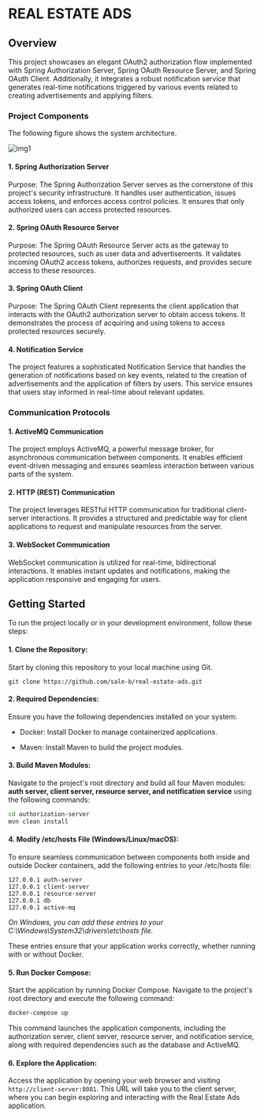 # REAL ESTATE ADS

## Overview

This project showcases an elegant OAuth2 authorization flow implemented with Spring Authorization Server, Spring OAuth
Resource Server, and Spring OAuth Client. Additionally, it integrates a robust notification service that generates
real-time notifications triggered by various events related to creating advertisements and applying filters.

### Project Components

The following figure shows the system architecture.

![img1](https://i.ibb.co/GH1ytyz/Screenshot-2023-09-03-191153.jpg)

#### 1. Spring Authorization Server

Purpose: The Spring Authorization Server serves as the cornerstone of this project's security infrastructure. It handles
user authentication, issues access tokens, and enforces access control policies. It ensures that only authorized users
can access protected resources.

#### 2. Spring OAuth Resource Server

Purpose: The Spring OAuth Resource Server acts as the gateway to protected resources, such as user data and
advertisements. It validates incoming OAuth2 access tokens, authorizes requests, and provides secure access to these
resources.

#### 3. Spring OAuth Client

Purpose: The Spring OAuth Client represents the client application that interacts with the OAuth2 authorization server
to obtain access tokens. It demonstrates the process of acquiring and using tokens to access protected resources
securely.

#### 4. Notification Service

The project features a sophisticated Notification Service that handles the generation of notifications based on key
events, related to the creation of advertisements and the application of filters by users. This service ensures that
users stay informed in real-time about relevant updates.

### Communication Protocols

#### 1. ActiveMQ Communication

The project employs ActiveMQ, a powerful message broker, for asynchronous communication between components. It enables
efficient event-driven messaging and ensures seamless interaction between various parts of the system.

#### 2. HTTP (REST) Communication

The project leverages RESTful HTTP communication for traditional client-server interactions. It provides a structured
and predictable way for client applications to request and manipulate resources from the server.

#### 3. WebSocket Communication

WebSocket communication is utilized for real-time, bidirectional interactions. It enables instant updates and
notifications, making the application responsive and engaging for users.

## Getting Started
To run the project locally or in your development environment, follow these steps:

#### 1. Clone the Repository: 
Start by cloning this repository to your local machine using Git.

```git clone https://github.com/sale-b/real-estate-ads.git```

#### 2. Required Dependencies: 
Ensure you have the following dependencies installed on your system:

- Docker: Install Docker to manage containerized applications.

- Maven: Install Maven to build the project modules.

#### 3. Build Maven Modules: 
Navigate to the project's root directory and build all four Maven modules: **auth server, client server, resource server, and notification service** using the following commands:

```bash
cd authorization-server
mvn clean install
```

#### 4. Modify /etc/hosts File (Windows/Linux/macOS):

To ensure seamless communication between components both inside and outside Docker containers, add the following entries to your /etc/hosts file:

```
127.0.0.1 auth-server
127.0.0.1 client-server
127.0.0.1 resource-server
127.0.0.1 db
127.0.0.1 active-mq
```
*On Windows, you can add these entries to your C:\Windows\System32\drivers\etc\hosts file.*

These entries ensure that your application works correctly, whether running with or without Docker.

#### 5. Run Docker Compose: 
Start the application by running Docker Compose. Navigate to the project's root directory and execute the following command:

```bash
docker-compose up
```
This command launches the application components, including the authorization server, client server, resource server, and notification service, along with required dependencies such as the database and ActiveMQ.

#### 6. Explore the Application: 
Access the application by opening your web browser and visiting `http://client-server:8081`. This URL will take you to the client server, where you can begin exploring and interacting with the Real Estate Ads application.